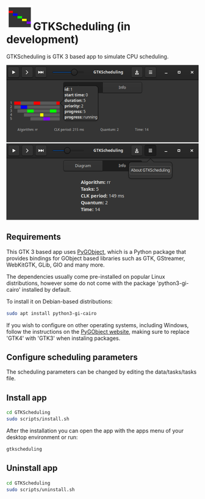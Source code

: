 <img height="64" src="data/icons/icon.png" align="left"/>

# GTKScheduling (in development)

GTKScheduling is GTK 3 based app to simulate CPU scheduling.

<p align="center" width="100%">
<img src="data/imgs/diagram.png">
<img src="data/imgs/info.png">
</p>

## Requirements
This GTK 3 based app uses [PyGObject](https://pygobject.gnome.org/), which is a Python package that provides bindings for GObject based libraries such as GTK, GStreamer, WebKitGTK, GLib, GIO and many more.

The dependencies usually come pre-installed on popular Linux distributions, however some do not come with the package 'python3-gi-cairo' installed by default.

To install it on Debian-based distributions:
```sh
sudo apt install python3-gi-cairo
```

If you wish to configure on other operating systems, including Windows, follow the instructions on the [PyGObject website](https://pygobject.gnome.org/getting_started.html), making sure to replace 'GTK4' with 'GTK3' when instaling packages.

## Configure scheduling parameters
The scheduling parameters can be changed by editing the data/tasks/tasks file.

## Install app
```sh
cd GTKScheduling
sudo scripts/install.sh
```
After the installation you can open the app with the apps menu of your desktop environment or run:
```sh
gtkscheduling
```

## Uninstall app
```sh
cd GTKScheduling
sudo scripts/uninstall.sh
```
